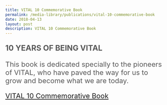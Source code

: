 ```yaml
---
title: VITAL 10 Commemorative Book
permalink: /media-library/publications/vital-10-commemorative-book
date: 2018-04-13
layout: post
description: VITAL 10 Commemorative Book
---
```

<p style="font-size: 24px;color:#585858">
	<b>10 YEARS OF BEING VITAL</b>
</p>
<p style="font-size: 22px;color:#585858">
This book is dedicated specially to the pioneers of VITAL, who have paved the way for us to grow and become what we are today.
	</p>
<p style="font-size: 22px;color:#585858">
<a href = "/media/10yearsofbeingvital.pdf">VITAL 10 Commemorative Book</a>
</p>